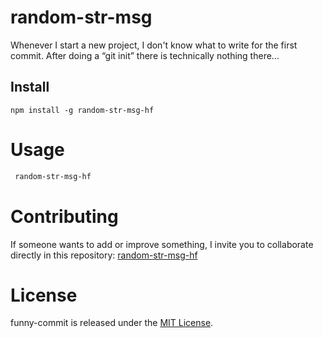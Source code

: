 # random-str-msg

Whenever I start a new project, I don't know what to write for the first commit. After doing a “git init” there is technically nothing there...

## Install

```npm
npm install -g random-str-msg-hf
```

# Usage

```bash
 random-str-msg-hf
```

# Contributing

If someone wants to add or improve something, I invite you to collaborate directly in this repository: [random-str-msg-hf](https://github.com/IamHernanFlores/random-str-msg-hf)

# License

funny-commit is released under the [MIT License](https://opensource.org/licenses/MIT).